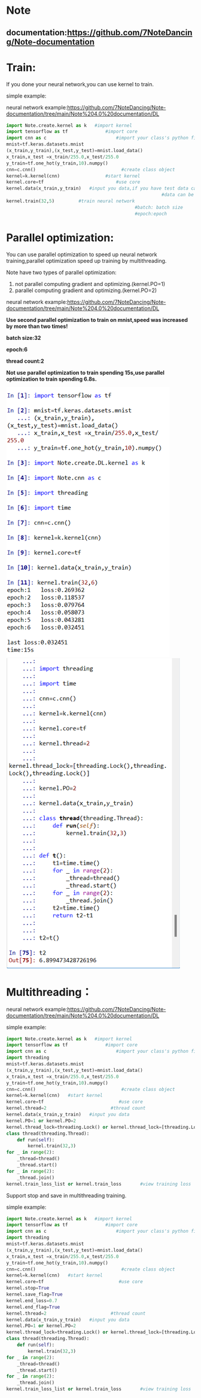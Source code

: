 # Note
## documentation:https://github.com/7NoteDancing/Note-documentation


# Train:
If you done your neural network,you can use kernel to train.

simple example:

neural network example:https://github.com/7NoteDancing/Note-documentation/tree/main/Note%204.0%20documentation/DL
```python
import Note.create.kernel as k   #import kernel
import tensorflow as tf              #import core
import cnn as c                          #import your class's python file
mnist=tf.keras.datasets.mnist
(x_train,y_train),(x_test,y_test)=mnist.load_data()
x_train,x_test =x_train/255.0,x_test/255.0
y_train=tf.one_hot(y_train,10).numpy()
cnn=c.cnn()                                #create class object
kernel=k.kernel(cnn)                 #start kernel
kernel.core=tf                           #use core
kernel.data(x_train,y_train)   #input you data,if you have test data can transfer to kernel API data()
                                                          #data can be a list,[data1,data2,...,datan]
kernel.train(32,5)         #train neural network
                                                #batch: batch size
                                                #epoch:epoch
```                                             


# Parallel optimization:
You can use parallel optimization to speed up neural network training,parallel optimization speed up training by multithreading.

Note have two types of parallel optimization:
1. not parallel computing gradient and optimizing.(kernel.PO=1)
2. parallel computing gradient and optimizing.(kernel.PO=2)

neural network example:https://github.com/7NoteDancing/Note-documentation/tree/main/Note%204.0%20documentation/DL

**Use second parallel optimization to train on mnist,speed was increased by more than two times!**

**batch size:32**

**epoch:6**

**thread count:2**

**Not use parallel optimization to train spending 15s,use parallel optimization to train spending 6.8s.**

![1](https://github.com/7NoteDancing/Note-documentation/blob/main/1.png)
![2](https://github.com/7NoteDancing/Note-documentation/blob/main/2.png)


# Multithreading：
neural network example:https://github.com/7NoteDancing/Note-documentation/tree/main/Note%204.0%20documentation/DL

simple example:
```python
import Note.create.kernel as k   #import kernel
import tensorflow as tf              #import core
import cnn as c                          #import your class's python file
import threading
mnist=tf.keras.datasets.mnist
(x_train,y_train),(x_test,y_test)=mnist.load_data()
x_train,x_test =x_train/255.0,x_test/255.0
y_train=tf.one_hot(y_train,10).numpy()
cnn=c.cnn()                                #create class object
kernel=k.kernel(cnn)   #start kernel
kernel.core=tf                            #use core
kernel.thread=2                        #thread count
kernel.data(x_train,y_train)   #input you data
kernel.PO=1 or kernel.PO=2
kernel.thread_lock=threading.Lock() or kernel.thread_lock=[threading.Lock(),threading.Lock(),threading.Lock()]
class thread(threading.Thread):
	def run(self):
		kernel.train(32,3)
for _ in range(2):
	_thread=thread()
	_thread.start()
for _ in range(2):
	_thread.join()
kernel.train_loss_list or kernel.train_loss       #view training loss
```

Support stop and save in multithreading training.

simple example:
```python
import Note.create.kernel as k   #import kernel
import tensorflow as tf              #import core
import cnn as c                          #import your class's python file
import threading
mnist=tf.keras.datasets.mnist
(x_train,y_train),(x_test,y_test)=mnist.load_data()
x_train,x_test =x_train/255.0,x_test/255.0
y_train=tf.one_hot(y_train,10).numpy()
cnn=c.cnn()                                #create class object
kernel=k.kernel(cnn)   #start kernel
kernel.core=tf                            #use core
kernel.stop=True
kernel.save_flag=True
kernel.end_loss=0.7
kernel.end_flag=True
kernel.thread=2                        #thread count
kernel.data(x_train,y_train)   #input you data
kernel.PO=1 or kernel.PO=2
kernel.thread_lock=threading.Lock() or kernel.thread_lock=[threading.Lock(),threading.Lock(),threading.Lock()]
class thread(threading.Thread):
	def run(self):
		kernel.train(32,3)
for _ in range(2):
	_thread=thread()
	_thread.start()
for _ in range(2):
	_thread.join()
kernel.train_loss_list or kernel.train_loss       #view training loss
```
